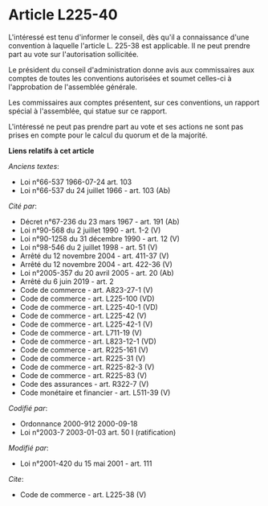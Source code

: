 # Article L225-40

L'intéressé est tenu d'informer le conseil, dès qu'il a connaissance d'une convention à laquelle l'article L. 225-38 est
applicable. Il ne peut prendre part au vote sur l'autorisation sollicitée. 

Le président du conseil d'administration donne avis aux commissaires aux comptes de toutes les conventions autorisées et
soumet celles-ci à l'approbation de l'assemblée générale. 

Les commissaires aux comptes présentent, sur ces conventions, un rapport spécial à l'assemblée, qui statue sur ce rapport. 

L'intéressé ne peut pas prendre part au vote et ses actions ne sont pas prises en compte pour le calcul du quorum et de la
majorité.

**Liens relatifs à cet article**

_Anciens textes_:

  - Loi n°66-537 1966-07-24 art. 103
  - Loi n°66-537 du 24 juillet 1966 - art. 103 (Ab)

_Cité par_:

  - Décret n°67-236 du 23 mars 1967 - art. 191 (Ab)
  - Loi n°90-568 du 2 juillet 1990 - art. 1-2 (V)
  - Loi n°90-1258 du 31 décembre 1990 - art. 12 (V)
  - Loi n°98-546 du 2 juillet 1998 - art. 51 (V)
  - Arrêté du 12 novembre 2004 - art. 411-37 (V)
  - Arrêté du 12 novembre 2004 - art. 422-36 (V)
  - Loi n°2005-357 du 20 avril 2005 - art. 20 (Ab)
  - Arrêté du 6 juin 2019 - art. 2
  - Code de commerce - art. A823-27-1 (V)
  - Code de commerce - art. L225-100 (VD)
  - Code de commerce - art. L225-40-1 (VD)
  - Code de commerce - art. L225-42 (V)
  - Code de commerce - art. L225-42-1 (V)
  - Code de commerce - art. L711-19 (V)
  - Code de commerce - art. L823-12-1 (VD)
  - Code de commerce - art. R225-161 (V)
  - Code de commerce - art. R225-31 (V)
  - Code de commerce - art. R225-82-3 (V)
  - Code de commerce - art. R225-83 (V)
  - Code des assurances - art. R322-7 (V)
  - Code monétaire et financier - art. L511-39 (V)

_Codifié par_:

  - Ordonnance 2000-912 2000-09-18
  - Loi n°2003-7 2003-01-03 art. 50 I (ratification)

_Modifié par_:

  - Loi n°2001-420 du 15 mai 2001 - art. 111

_Cite_:

  - Code de commerce - art. L225-38 (V)
